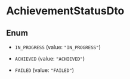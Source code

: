 

# AchievementStatusDto

## Enum


* `IN_PROGRESS` (value: `"IN_PROGRESS"`)

* `ACHIEVED` (value: `"ACHIEVED"`)

* `FAILED` (value: `"FAILED"`)



